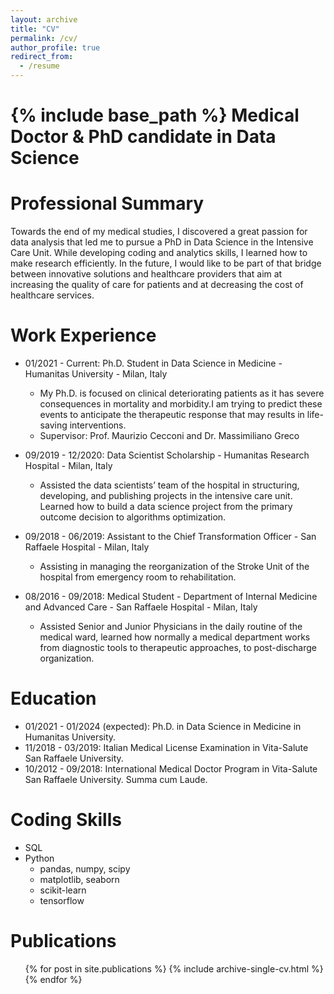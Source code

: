 ```yaml
---
layout: archive
title: "CV"
permalink: /cv/
author_profile: true
redirect_from:
  - /resume
---
```


{% include base_path %}
Medical Doctor & PhD candidate in Data Science
======

Professional Summary
======
Towards the end of my medical studies, I discovered a great passion for data analysis that led me to pursue a PhD in Data Science in the Intensive Care Unit. While developing coding and analytics skills, I learned how to make research efficiently. In the future, I would like to be part of that bridge between innovative solutions and healthcare providers that aim at increasing the quality of care for patients and at decreasing the cost of healthcare services.

Work Experience
======
* 01/2021 - Current: Ph.D. Student in Data Science in Medicine - Humanitas University - Milan, Italy
  * My Ph.D. is focused on clinical deteriorating patients as it has severe consequences in mortality and morbidity.I am trying to predict these events to anticipate the therapeutic response that may results in life-saving interventions.
  * Supervisor: Prof. Maurizio Cecconi and Dr. Massimiliano Greco

* 09/2019 - 12/2020: Data Scientist Scholarship - Humanitas Research Hospital - Milan, Italy
  * Assisted the data scientists’ team of the hospital in structuring, developing, and publishing projects in the intensive care unit. Learned how to build a data science project from the primary outcome decision to algorithms optimization. 

* 09/2018 - 06/2019: Assistant to the Chief Transformation Officer - San Raffaele Hospital - Milan, Italy
  * Assisting in managing the reorganization of the Stroke Unit of the hospital from emergency room to rehabilitation.  

* 08/2016 - 09/2018: Medical Student - Department of Internal Medicine and Advanced Care - San Raffaele Hospital - Milan, Italy
  * Assisted Senior and Junior Physicians in the daily routine of the medical ward, learned how normally a medical department works from diagnostic tools to therapeutic approaches, to post-discharge organization.


Education
======
* 01/2021 - 01/2024 (expected): Ph.D. in Data Science in Medicine in Humanitas University.
* 11/2018 - 03/2019: Italian Medical License Examination in Vita-Salute San Raffaele University.
* 10/2012 - 09/2018: International Medical Doctor Program in Vita-Salute San Raffaele University. Summa cum Laude.

Coding Skills
======
* SQL
* Python
  * pandas, numpy, scipy
  * matplotlib, seaborn
  * scikit-learn
  * tensorflow

Publications
======
  <ul>{% for post in site.publications %}
    {% include archive-single-cv.html %}
  {% endfor %}</ul>

